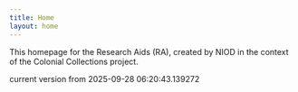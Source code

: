 ```yaml
---
title: Home
layout: home
---
```


This homepage for the Research Aids (RA), created by NIOD in the context of the Colonial Collections project. 


current version from 2025-09-28 06:20:43.139272